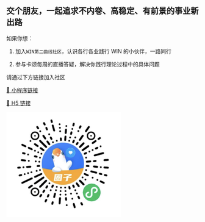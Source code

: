 ## 交个朋友，一起追求不内卷、高稳定、有前景的事业新出路

如果你想：

1. 加入`WIN第二曲线社区`，认识各行各业践行 WIN 的小伙伴，一路同行

2. 参与卡颂每周的直播答疑，解决你践行理论过程中的具体问题

请通过下方链接加入社区

[🔗 小程序链接](https://ecommunity.h5.xiaoeknow.com/small_community/middle_jump_page/url_658d8fb73e362_KtuUXc)

[🔗 H5 链接](https://kyscj.xetlk.com/s/38Ken5)

<img src="/imgs/group_qrcode.png" title="kasong" width="300"/>

